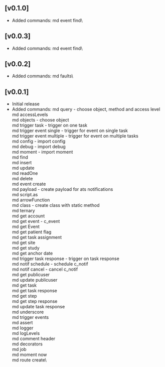 ## [v0.1.0]

- Added commands: 
    md event find\


## [v0.0.3]

- Added commands: 
    md event find\



## [v0.0.2]

- Added commands: 
    md faults\

## [v0.0.1]

- Initial release
- Added commands: 
    md query - choose object, method and access level\
    md accessLevels\
    md objects - choose object\
    md trigger task - trigger on one task\
    md trigger event single - trigger for event on single task\
    md trigger event multiple - trigger for event on multiple tasks\
    md config - import config\
    md debug - import debug\
    md moment - import moment\
    md find\
    md insert\
    md update\
    md readOne\
    md delete\
    md event create\
    md payload - create payload for ats notifications\
    md script.as\
    md arrowFunction\
    md class - create class with static method\
    md ternary\
    md get account\
    md get event - c_event\
    md get Event\
    md get patient flag\
    md get task assignment\
    md get site\
    md get study\
    md get anchor date\
    md trigger task response - trigger on task response\
    md notif schedule - schedule c_notif\
    md notif cancel - cancel c_notif\
    md get publicuser\
    md update publicuser\
    md get task\
    md get task response\
    md get step\
    md get step response\
    md update task response\
    md underscore\
    md trigger events\
    md assert\
    md logger\
    md logLevels\
    md comment header\
    md decorators\
    md job\
    md moment now\
    md route create\